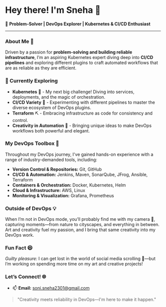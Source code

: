 # Hey there! I'm Sneha 👋

💼 **Problem-Solver | DevOps Explorer | Kubernetes & CI/CD Enthusiast**

---

### About Me 🚀
Driven by a passion for **problem-solving and building reliable infrastructure**, I’m an aspiring Kubernetes expert diving deep into **CI/CD pipelines** and exploring different plugins to craft automated workflows that are as reliable as they are efficient.

### 🌱 Currently Exploring
- **Kubernetes** 🧩 - My next big challenge! Diving into services, deployments, and the magic of orchestration.
- **CI/CD Variety** 🔄 - Experimenting with different pipelines to master the diverse ecosystem of DevOps plugins.
- **Terraform** ⛏️ - Embracing infrastructure as code for consistency and control.
- **Creativity in Automation** 🎨 - Bringing unique ideas to make DevOps workflows both powerful and elegant.

### My DevOps Toolbox 🧰
Throughout my DevOps journey, I've gained hands-on experience with a range of industry-demanded tools, including:
- **Version Control & Repositories:** Git, GitHub
- **CI/CD & Automation:** Jenkins, Maven, SonarQube, JFrog, Ansible, Terraform
- **Containers & Orchestration:** Docker, Kubernetes, Helm
- **Cloud & Infrastructure:** AWS, Linux
- **Monitoring & Visualization:** Grafana, Prometheus

### Outside of DevOps 💡
When I’m not in DevOps mode, you’ll probably find me with my camera 📸, capturing moments—from nature to cityscapes, and everything in between. Art and creativity fuel my passion, and I bring that same creativity into my DevOps work.

### Fun Fact 😄
*Guilty pleasure:* I can get lost in the world of social media scrolling 📱—but I’m working on spending more time on my art and creative projects!

### Let’s Connect! 🌐
- 📫 **Email:** [soni.sneha2301@gmail.com](mailto:soni.sneha2301@gmail.com)

> "Creativity meets reliability in DevOps—I'm here to make it happen."

<!---
SnehasDevOps/SnehasDevOps is a ✨ special ✨ repository because its `README.md` (this file) appears on your GitHub profile.
--->
